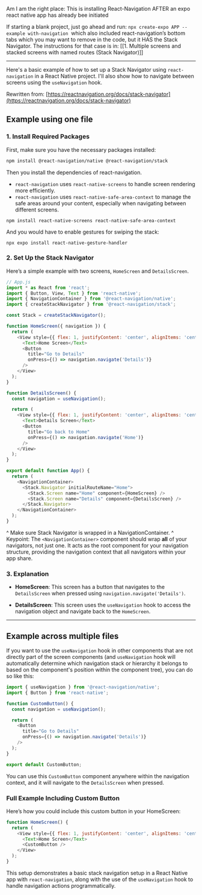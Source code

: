 
Am I am the right place: This is installing React-Navigation AFTER an expo react native app has already bee initiated

If starting a blank project, just go ahead and run: `npx create-expo APP --example with-navigation`  which also included react-navigation’s bottom tabs which you may want to remove in the code, but it HAS the Stack Navigator. The instructions for that case is in: [[1. Multiple screens and stacked screens with named routes (Stack Navigator)]]

---


Here's a basic example of how to set up a Stack Navigator using `react-navigation` in a React Native project. I'll also show how to navigate between screens using the `useNavigation` hook.

Rewritten from:
[https://reactnavigation.org/docs/stack-navigator](https://reactnavigation.org/docs/stack-navigator)

## Example using one file

### 1. Install Required Packages

First, make sure you have the necessary packages installed:

```bash
npm install @react-navigation/native @react-navigation/stack
```

Then you install the dependencies of react-navigation. 
- `react-navigation` uses `react-native-screens` to handle screen rendering more efficiently.
- `react-navigation` uses `react-native-safe-area-context` to manage the safe areas around your content, especially when navigating between different screens.
```
npm install react-native-screens react-native-safe-area-context
```


And you would have to enable gestures for swiping the stack:
```
npx expo install react-native-gesture-handler
```

### 2. Set Up the Stack Navigator

Here’s a simple example with two screens, `HomeScreen` and `DetailsScreen`.

```javascript
// App.js
import * as React from 'react';
import { Button, View, Text } from 'react-native';
import { NavigationContainer } from '@react-navigation/native';
import { createStackNavigator } from '@react-navigation/stack';

const Stack = createStackNavigator();

function HomeScreen({ navigation }) {
  return (
    <View style={{ flex: 1, justifyContent: 'center', alignItems: 'center' }}>
      <Text>Home Screen</Text>
      <Button
        title="Go to Details"
        onPress={() => navigation.navigate('Details')}
      />
    </View>
  );
}

function DetailsScreen() {
  const navigation = useNavigation();

  return (
    <View style={{ flex: 1, justifyContent: 'center', alignItems: 'center' }}>
      <Text>Details Screen</Text>
      <Button
        title="Go back to Home"
        onPress={() => navigation.navigate('Home')}
      />
    </View>
  );
}

export default function App() {
  return (
    <NavigationContainer>
      <Stack.Navigator initialRouteName="Home">
        <Stack.Screen name="Home" component={HomeScreen} />
        <Stack.Screen name="Details" component={DetailsScreen} />
      </Stack.Navigator>
    </NavigationContainer>
  );
}
```

^ Make sure Stack Navigator is wrapped in a NavigationContainer.
^ Keypoint: The `<NavigationContainer>` component should wrap **all** of your navigators, not just one. It acts as the root component for your navigation structure, providing the navigation context that all navigators within your app share.
### 3. Explanation

- **HomeScreen**: This screen has a button that navigates to the `DetailsScreen` when pressed using `navigation.navigate('Details')`.

- **DetailsScreen**: This screen uses the `useNavigation` hook to access the navigation object and navigate back to the `HomeScreen`.

---

## Example across multiple files

If you want to use the `useNavigation` hook in other components that are not directly part of the screen components (and `useNavigation` hook will automatically determine which navigation stack or hierarchy it belongs to based on the component's position within the component tree), you can do so like this:

```javascript
import { useNavigation } from '@react-navigation/native';
import { Button } from 'react-native';

function CustomButton() {
  const navigation = useNavigation();

  return (
    <Button
      title="Go to Details"
      onPress={() => navigation.navigate('Details')}
    />
  );
}

export default CustomButton;
```

You can use this `CustomButton` component anywhere within the navigation context, and it will navigate to the `DetailsScreen` when pressed.

### Full Example Including Custom Button

Here’s how you could include this custom button in your HomeScreen:

```javascript
function HomeScreen() {
  return (
    <View style={{ flex: 1, justifyContent: 'center', alignItems: 'center' }}>
      <Text>Home Screen</Text>
      <CustomButton />
    </View>
  );
}
```

This setup demonstrates a basic stack navigation setup in a React Native app with `react-navigation`, along with the use of the `useNavigation` hook to handle navigation actions programmatically.